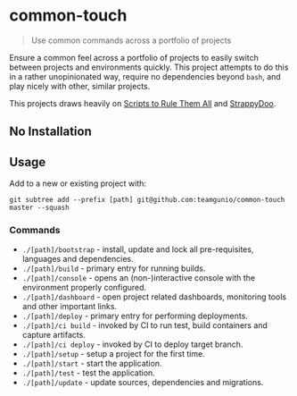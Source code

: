 # common-touch

> Use common commands across a portfolio of projects

Ensure a common feel across a portfolio of projects to easily switch between projects and environments quickly. This project attempts to do this in a rather unopinionated way, require no dependencies beyond `bash`, and play nicely with other, similar projects.

This projects draws heavily on [Scripts to Rule Them All](https://githubengineering.com/scripts-to-rule-them-all/) and [StrappyDoo](https://github.com/bkeepers/strappydoo).

## No Installation

## Usage

Add to a new or existing project with:
```
git subtree add --prefix [path] git@github.com:teamgunio/common-touch master --squash
```

### Commands

 * `./[path]/bootstrap` - install, update and lock all pre-requisites, languages and dependencies.
 * `./[path]/build` - primary entry for running builds.
 * `./[path]/console` - opens an (non-)interactive console with the environment properly configured.
 * `./[path]/dashboard` - open project related dashboards, monitoring tools and other important links.
 * `./[path]/deploy` - primary entry for performing deployments.
 * `./[path]/ci build` - invoked by CI to run test, build containers and capture artifacts.
 * `./[path]/ci deploy` - invoked by CI to deploy target branch.
 * `./[path]/setup` - setup a project for the first time.
 * `./[path]/start` - start the application.
 * `./[path]/test` - test the application.
 * `./[path]/update` - update sources, dependencies and migrations.
 
